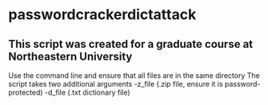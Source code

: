 # passwordcrackerdictattack
## This script was created for a graduate course at Northeastern University
  Use the command line and ensure that all files are in the same directory
  The script takes two additional arguments
  -z_file (.zip file, ensure it is password-protected)
  -d_file (.txt dictionary file)
  
